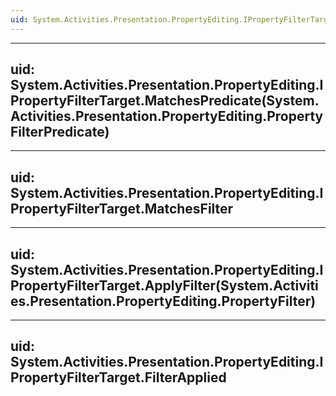 ```yaml
---
uid: System.Activities.Presentation.PropertyEditing.IPropertyFilterTarget
---
```


---
uid: System.Activities.Presentation.PropertyEditing.IPropertyFilterTarget.MatchesPredicate(System.Activities.Presentation.PropertyEditing.PropertyFilterPredicate)
---

---
uid: System.Activities.Presentation.PropertyEditing.IPropertyFilterTarget.MatchesFilter
---

---
uid: System.Activities.Presentation.PropertyEditing.IPropertyFilterTarget.ApplyFilter(System.Activities.Presentation.PropertyEditing.PropertyFilter)
---

---
uid: System.Activities.Presentation.PropertyEditing.IPropertyFilterTarget.FilterApplied
---
